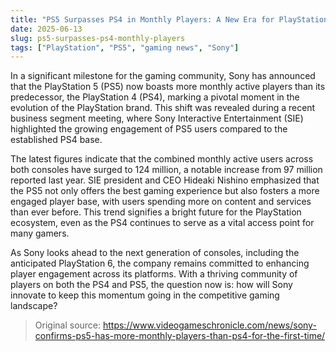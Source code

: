 ```yaml
---
title: "PS5 Surpasses PS4 in Monthly Players: A New Era for PlayStation"
date: 2025-06-13
slug: ps5-surpasses-ps4-monthly-players
tags: ["PlayStation", "PS5", "gaming news", "Sony"]
---
```


In a significant milestone for the gaming community, Sony has announced that the PlayStation 5 (PS5) now boasts more monthly active players than its predecessor, the PlayStation 4 (PS4), marking a pivotal moment in the evolution of the PlayStation brand. This shift was revealed during a recent business segment meeting, where Sony Interactive Entertainment (SIE) highlighted the growing engagement of PS5 users compared to the established PS4 base.

The latest figures indicate that the combined monthly active users across both consoles have surged to 124 million, a notable increase from 97 million reported last year. SIE president and CEO Hideaki Nishino emphasized that the PS5 not only offers the best gaming experience but also fosters a more engaged player base, with users spending more on content and services than ever before. This trend signifies a bright future for the PlayStation ecosystem, even as the PS4 continues to serve as a vital access point for many gamers.

As Sony looks ahead to the next generation of consoles, including the anticipated PlayStation 6, the company remains committed to enhancing player engagement across its platforms. With a thriving community of players on both the PS4 and PS5, the question now is: how will Sony innovate to keep this momentum going in the competitive gaming landscape?

> Original source: https://www.videogameschronicle.com/news/sony-confirms-ps5-has-more-monthly-players-than-ps4-for-the-first-time/